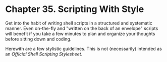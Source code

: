 # Chapter 35. Scripting With Style

Get into the habit of writing shell scripts in a structured and systematic manner. Even on-the-fly and "written on the back of an envelope" scripts will benefit if you take a few minutes to plan and organize your thoughts before sitting down and coding.

Herewith are a few stylistic guidelines. This is not (necessarily) intended as an _Official Shell Scripting Stylesheet_.

